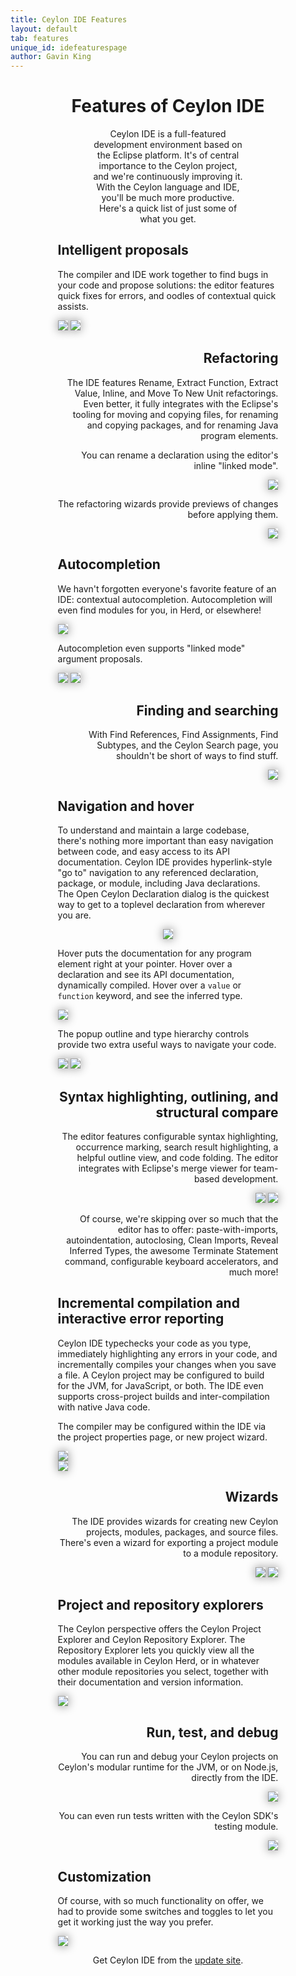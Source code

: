 ```yaml
---
title: Ceylon IDE Features
layout: default
tab: features
unique_id: idefeaturespage
author: Gavin King
---
```

<h1 style="text-align:center">Features of Ceylon IDE</h1>
<div style="margin-left:15%;margin-right:15%;text-shadow: 0 -1px 1px #ffffff;padding-bottom:10px;">
<p style="margin-left:15%;margin-right:15%;text-align:center">
Ceylon IDE is a full-featured development environment based on the Eclipse platform. It's of
central importance to the Ceylon project, and we're continuously improving it.<br/> 
With the Ceylon language and IDE, you'll be much more productive. Here's a quick list of just
some of what you get.</p>


<div class="feature">
<h2>Intelligent proposals</h2>
<p>The compiler and IDE work together to find bugs in your code and propose solutions:
the editor features quick fixes for errors, and oodles of contextual quick assists.</p>
<div>
<img src="/images/screenshots/m6/quickfix.png" style="box-shadow: 0 0 15px #888;"/>
<img src="/images/screenshots/m6/quickassist.png" style="box-shadow: 0 0 15px #888;"/>
</div>
</div>

<div style="text-align:right" class="feature">
<h2>Refactoring</h2>
<p>The IDE features Rename, Extract Function, Extract Value, Inline, and Move To New Unit
refactorings. Even better, it fully integrates with the Eclipse's tooling for moving and 
copying files, for renaming and copying packages, and for renaming Java program elements.</p>
<p>You can rename a declaration using the editor's inline "linked mode".</p>
<div>
<img src="/images/screenshots/m6/rename.png" style="box-shadow: 0 0 15px #888;"/>
</div>
<p>The refactoring wizards provide previews of changes before applying them.</p>
<div>
<img src="/images/screenshots/m6/refactor1.png" style="box-shadow: 0 0 15px #888;"/>
<!--img src="/images/screenshots/m6/refactor2.png" style="box-shadow: 0 0 15px #888;"/-->
</div>
</div>

<div class="feature">
<h2>Autocompletion</h2>
<p>We havn't forgotten everyone's favorite feature of an IDE: contextual autocompletion.
Autocompletion will even find modules for you, in Herd, or elsewhere!</p>
<div>
<img src="/images/screenshots/m6/autocomplete2.png" style="box-shadow: 0 0 15px #888;"/>
</div>
<p>Autocompletion even supports "linked mode" argument proposals.</p>
<div>
<img src="/images/screenshots/m6/autocomplete1.png" style="box-shadow: 0 0 15px #888;"/>
<img src="/images/screenshots/m6/autocomplete3.png" style="box-shadow: 0 0 15px #888;"/>
</div>
</div>

<div style="text-align:right" class="feature">
<h2>Finding and searching</h2>
<p>With Find References, Find Assignments, Find Subtypes, and the Ceylon Search page,
you shouldn't be short of ways to find stuff.</p>
<div>
<img src="/images/screenshots/m6/find.png" style="box-shadow: 0 0 15px #888;"/>
</div>
</div>

<div class="feature">
<h2>Navigation and hover</h2>
<p>To understand and maintain a large codebase, there's nothing more important than
easy navigation between code, and easy access to its API documentation. Ceylon IDE
provides hyperlink-style "go to" navigation to any referenced declaration, package,
or module, including Java declarations. The Open Ceylon Declaration dialog is the 
quickest way to get to a toplevel declaration from wherever you are.</p>
<div style="text-align:center">
<img src="/images/screenshots/m6/open.png" style="box-shadow: 0 0 15px #888;"/>
</div>
<p>Hover puts the documentation for any program element right at your pointer.
Hover over a declaration and see its API documentation, dynamically compiled.
Hover over a <code>value</code> or <code>function</code> keyword, and see the inferred type.</p>
<div>
<img src="/images/screenshots/m6/hover.png" style="box-shadow: 0 0 15px #888;"/>
</div>
<p>The popup outline and type hierarchy controls provide two extra useful ways to 
navigate your code.</p>
<div>
<img src="/images/screenshots/m6/popuphierarchy.png" style="box-shadow: 0 0 15px #888;vertical-align:top"/>
<img src="/images/screenshots/m6/popupoutline.png" style="box-shadow: 0 0 15px #888;"/>
</div>
</div>

<div style="text-align:right" class="feature">
<h2>Syntax highlighting, outlining, and structural compare</h2>
<p>The editor features configurable syntax highlighting, occurrence marking, search
result highlighting, a helpful outline view, and code folding. The editor integrates 
with Eclipse's merge viewer for team-based development.</p>
<div>
<img src="/images/screenshots/m6/outline.png" style="box-shadow: 0 0 15px #888;"/>
<img src="/images/screenshots/m6/compare.png" style="box-shadow: 0 0 15px #888;"/>
</div>
<p>Of course, we're skipping over so much that the editor has to offer: paste-with-imports,
autoindentation, autoclosing, Clean Imports, Reveal Inferred Types, the awesome Terminate 
Statement command, configurable keyboard accelerators, and much more!
</div>

<div class="feature">
<h2>Incremental compilation and interactive error reporting</h2>
<p>Ceylon IDE typechecks your code as you type, immediately highlighting any
errors in your code, and incrementally compiles your changes when you save a file. 
A Ceylon project may be configured to build for the JVM, for JavaScript, or both.
The IDE even supports cross-project builds and inter-compilation with native Java 
code.</p>

<p> The compiler may be configured within the IDE via the project properties page, 
or new project wizard.</p>
<div>
<img src="/images/screenshots/m6/project0.png" style="box-shadow: 0 0 15px #888;"/><br/>
<img src="/images/screenshots/m6/project1.png" style="box-shadow: 0 0 15px #888;"/><br/>
</div>
</div>

<div style="text-align:right" class="feature">
<h2>Wizards</h2>
<p>The IDE provides wizards for creating new Ceylon projects, modules, packages, and
source files. There's even a wizard for exporting a project module to a module 
repository.</p>
<div>
<img src="/images/screenshots/m6/newmodule.png" style="box-shadow: 0 0 15px #888;"/>
<img src="/images/screenshots/m6/newproject.png" style="box-shadow: 0 0 15px #888;"/>
</div>
</div>

<div class="feature">
<h2>Project and repository explorers</h2>
<p>The Ceylon perspective offers the Ceylon Project Explorer and Ceylon Repository Explorer.
The Repository Explorer lets you quickly view all the modules available in Ceylon Herd, or 
in whatever other module repositories you select, together with their documentation and
version information.</p>
<div>
<img src="/images/screenshots/m6/repoexplorer.png" style="box-shadow: 0 0 15px #888;"/>
</div>
</div>

<div style="text-align:right" class="feature">
<h2>Run, test, and debug</h2>
<p>You can run and debug your Ceylon projects on Ceylon's modular runtime for the JVM, or 
on Node.js, directly from the IDE.</p>
<div>
<img src="/images/screenshots/m6/run.png" style="box-shadow: 0 0 15px #888;"/>
</div>
<p>You can even run tests written with the Ceylon SDK's testing module.</p>
<div>
<img src="/images/screenshots/m6/test.png" style="box-shadow: 0 0 15px #888;"/>
</div>
</div>

<div class="feature">
<h2>Customization</h2>
<p>Of course, with so much functionality on offer, we had to provide some switches and
toggles to let you get it working just the way you prefer.</p>
<div>
<img src="/images/screenshots/m6/preferences.png" style="box-shadow: 0 0 15px #888;"/>
</div>
</div>


<p style="margin-left:15%;margin-right:15%;text-align:center">
Get Ceylon IDE from the <a href="../install">update site</a>.</p>

</div>